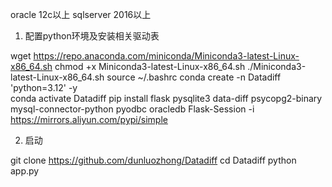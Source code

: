 oracle 12c以上 sqlserver 2016以上

1. 配置python环境及安装相关驱动表
   
wget https://repo.anaconda.com/miniconda/Miniconda3-latest-Linux-x86_64.sh
chmod +x Miniconda3-latest-Linux-x86_64.sh
./Miniconda3-latest-Linux-x86_64.sh
source ~/.bashrc
conda create -n Datadiff 'python=3.12' -y     
conda activate Datadiff
pip install flask pysqlite3 data-diff psycopg2-binary mysql-connector-python pyodbc oracledb Flask-Session -i https://mirrors.aliyun.com/pypi/simple


2. 启动

git clone https://github.com/dunluozhong/Datadiff
cd Datadiff
python app.py

